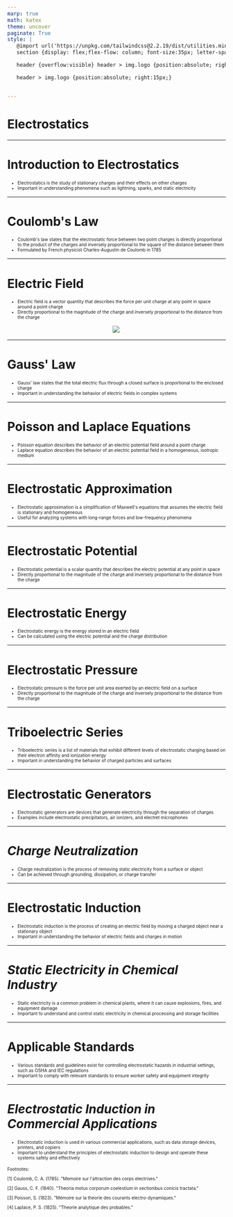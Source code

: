 ```yaml
---
marp: true
math: katex
theme: uncover
paginate: True
style: |
   @import url('https://unpkg.com/tailwindcss@2.2.19/dist/utilities.min.css');
   section {display: flex;flex-flow: column; font-size:35px; letter-spacing:1.4px;}

   header {overflow:visible} header > img.logo {position:absolute; right:15px;}

   header > img.logo {position:absolute; right:15px;}


---
```

<!-- backgroundImage: url('backgrounds/wwwatercolor (9).png') -->
<!-- _class: lead -->

 # Electrostatics

---
<style scoped>p,li {font-size:0.92em}</style>

 # Introduction to Electrostatics

- Electrostatics is the study of stationary charges and their effects on other charges
- Important in understanding phenomena such as lightning, sparks, and static electricity

---
<style scoped>p,li {font-size:0.92em}</style>

 # Coulomb's Law

- Coulomb's law states that the electrostatic force between two point charges is directly proportional to the product of the charges and inversely proportional to the square of the distance between them
- Formulated by French physicist Charles-Augustin de Coulomb in 1785

---
<style scoped>p,li {font-size:0.88em}</style>

 # Electric Field
- Electric field is a vector quantity that describes the force per unit charge at any point in space around a point charge
- Directly proportional to the magnitude of the charge and inversely proportional to the distance from the charge
<div style="display: flex; flex: 1 1 auto; flex-flow: row; min-height: 0"><div style="display: flex; flex: 1 1 auto; justify-content: center;min-height:0;min-width:0; margin-bottom:0.1em;;margin-right:0.15em">
<img style='object-fit: contain; max-height:100%; max-width:100%; background-color: rgba(0,0,0,0);' src='https://upload.wikimedia.org/wikipedia/commons/thumb/d/d9/Electrostatic_induction.svg/440px-Electrostatic_induction.svg.png'/>
</div>
</div>


---
<style scoped>p,li {font-size:0.92em}</style>

 # **Gauss' Law**
- Gauss' law states that the total electric flux through a closed surface is proportional to the enclosed charge
- Important in understanding the behavior of electric fields in complex systems


---
<style scoped>p,li {font-size:0.92em}</style>

 # Poisson and Laplace Equations
- Poisson equation describes the behavior of an electric potential field around a point charge
- Laplace equation describes the behavior of an electric potential field in a homogeneous, isotropic medium


---
<style scoped>p,li {font-size:0.92em}</style>

 # **Electrostatic Approximation**
- Electrostatic approximation is a simplification of Maxwell's equations that assumes the electric field is stationary and homogeneous
- Useful for analyzing systems with long-range forces and low-frequency phenomena


---
<style scoped>p,li {font-size:0.92em}</style>

 # Electrostatic Potential

- Electrostatic potential is a scalar quantity that describes the electric potential at any point in space
- Directly proportional to the magnitude of the charge and inversely proportional to the distance from the charge

---
<style scoped>p,li {font-size:0.92em}</style>

 # Electrostatic Energy

- Electrostatic energy is the energy stored in an electric field
- Can be calculated using the electric potential and the charge distribution

---
<style scoped>p,li {font-size:0.92em}</style>

 # **Electrostatic Pressure**
- Electrostatic pressure is the force per unit area exerted by an electric field on a surface
- Directly proportional to the magnitude of the charge and inversely proportional to the distance from the charge


---
<style scoped>p,li {font-size:0.92em}</style>

 # Triboelectric Series

- Triboelectric series is a list of materials that exhibit different levels of electrostatic charging based on their electron affinity and ionization energy
- Important in understanding the behavior of charged particles and surfaces

---
<style scoped>p,li {font-size:0.92em}</style>

 # Electrostatic Generators
- Electrostatic generators are devices that generate electricity through the separation of charges
- Examples include electrostatic precipitators, air ionizers, and electret microphones


---
<style scoped>p,li {font-size:0.92em}</style>

 # _Charge Neutralization_

- Charge neutralization is the process of removing static electricity from a surface or object
- Can be achieved through grounding, dissipation, or charge transfer

---
<style scoped>p,li {font-size:0.92em}</style>

 # Electrostatic Induction

- Electrostatic induction is the process of creating an electric field by moving a charged object near a stationary object
- Important in understanding the behavior of electric fields and charges in motion

---
<style scoped>p,li {font-size:0.92em}</style>

 # _Static Electricity in Chemical Industry_

- Static electricity is a common problem in chemical plants, where it can cause explosions, fires, and equipment damage
- Important to understand and control static electricity in chemical processing and storage facilities

---
<style scoped>p,li {font-size:0.92em}</style>

 # Applicable Standards

- Various standards and guidelines exist for controlling electrostatic hazards in industrial settings, such as OSHA and IEC regulations
- Important to comply with relevant standards to ensure worker safety and equipment integrity

---
<style scoped>p,li {font-size:0.72em}</style>

 # _Electrostatic Induction in Commercial Applications_

- Electrostatic induction is used in various commercial applications, such as data storage devices, printers, and copiers
- Important to understand the principles of electrostatic induction to design and operate these systems safely and effectively

Footnotes:

[1] Coulomb, C. A. (1785). "Memoire sur l'attraction des corps electrises."

[2] Gauss, C. F. (1840). "Theoria motus corporum coelestium in sectionibus conicis tractata."

[3] Poisson, S. (1823). "Mémoire sur la theorie des courants electro-dynamiques."

[4] Laplace, P. S. (1825). "Theorie analytique des probables."